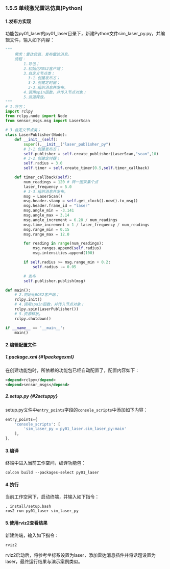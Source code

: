 ### 1.5.5 单线激光雷达仿真\(Python\)

#### 1.发布方实现

功能包py01\_laser的py01\_laser目录下，新建Python文件sim\_laser\_py.py，并编辑文件，输入如下内容：

```py
"""  
    需求：雷达仿真，发布雷达消息。
    流程：
        1.导包；
        2.初始化ROS2客户端；
        3.自定义节点类；
          3-1.创建发布方；
          3-2.创建定时器；
          3-3.组织消息并发布。          
        4.调用spin函数，并传入节点对象；
        5.资源释放。 
"""
# 1.导包；
import rclpy
from rclpy.node import Node
from sensor_msgs.msg import LaserScan

# 3.自定义节点类；
class LaserPublisher(Node):
    def __init__(self):
        super().__init__("laser_publisher_py")
        # 3-1.创建发布方；
        self.publisher = self.create_publisher(LaserScan,"scan",10)
        # 3-2.创建定时器；
        self.radius = 3.0
        self.timer = self.create_timer(0.5,self.timer_callback)

    def timer_callback(self):
        num_readings = 120 # 转一圈采集个点
        laser_frequency = 5.0
        # 3-3.组织消息并发布。
        msg = LaserScan()
        msg.header.stamp = self.get_clock().now().to_msg()
        msg.header.frame_id = "laser"
        msg.angle_min = -3.141
        msg.angle_max = 3.14
        msg.angle_increment = 6.28 / num_readings
        msg.time_increment = 1 / laser_frequency / num_readings
        msg.range_min = 0.15
        msg.range_max = 12.0

        for reading in range(num_readings):
            msg.ranges.append(self.radius)
            msg.intensities.append(100)

        if self.radius >= msg.range_min + 0.2:
            self.radius -= 0.05 

        # 发布
        self.publisher.publish(msg)

def main():
    # 2.初始化ROS2客户端；
    rclpy.init()
    # 4.调用spain函数，并传入节点对象；
    rclpy.spin(LaserPublisher())
    # 5.资源释放。 
    rclpy.shutdown()

if __name__ == '__main__':
    main()
```

#### 2.编辑配置文件

##### 1.package.xml {#1packagexml}

在创建功能包时，所依赖的功能包已经自动配置了，配置内容如下：

```xml
<depend>rclpy</depend>
<depend>sensor_msgs</depend>
```

##### 2.setup.py {#2setuppy}

setup.py文件中`entry_points`字段的`console_scripts`中添加如下内容：

```python
entry_points={
    'console_scripts': [
        'sim_laser_py = py01_laser.sim_laser_py:main'
    ],
},
```

#### 3.编译

终端中进入当前工作空间，编译功能包：

```
colcon build --packages-select py01_laser
```

#### 4.执行

当前工作空间下，启动终端，并输入如下指令：

```
. install/setup.bash
ros2 run py01_laser sim_laser_py
```

#### 5.使用rviz2查看结果

新建终端，输入如下指令：

```
rviz2
```

rviz2启动后，将参考坐标系设置为laser，添加雷达消息插件并将话题设置为laser，最终运行结果与演示案例类似。

